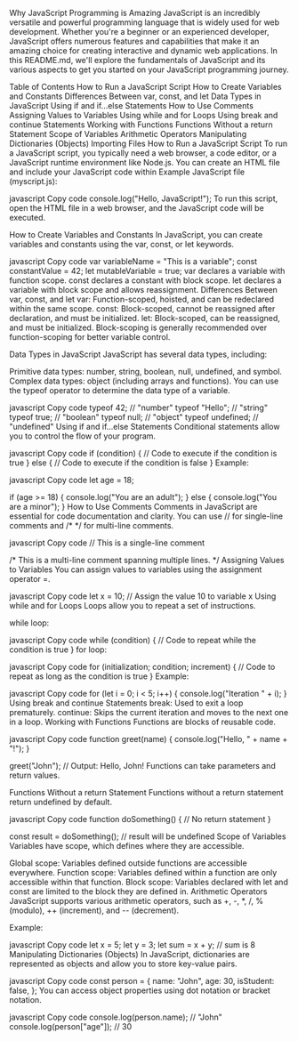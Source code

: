 Why JavaScript Programming is Amazing
JavaScript is an incredibly versatile and powerful programming language that is widely used for web development. Whether you're a beginner or an experienced developer, JavaScript offers numerous features and capabilities that make it an amazing choice for creating interactive and dynamic web applications. In this README.md, we'll explore the fundamentals of JavaScript and its various aspects to get you started on your JavaScript programming journey.

Table of Contents
How to Run a JavaScript Script
How to Create Variables and Constants
Differences Between var, const, and let
Data Types in JavaScript
Using if and if...else Statements
How to Use Comments
Assigning Values to Variables
Using while and for Loops
Using break and continue Statements
Working with Functions
Functions Without a return Statement
Scope of Variables
Arithmetic Operators
Manipulating Dictionaries (Objects)
Importing Files
How to Run a JavaScript Script
To run a JavaScript script, you typically need a web browser, a code editor, or a JavaScript runtime environment like Node.js. You can create an HTML file and include your JavaScript code within <script> tags or use Node.js to run JavaScript files directly.

Example HTML file:

html
Copy code
<!DOCTYPE html>
<html>
  <head>
    <title>My JavaScript Page</title>
  </head>
  <body>
    <script src="myscript.js"></script>
  </body>
</html>
Example JavaScript file (myscript.js):

javascript
Copy code
console.log("Hello, JavaScript!");
To run this script, open the HTML file in a web browser, and the JavaScript code will be executed.

How to Create Variables and Constants
In JavaScript, you can create variables and constants using the var, const, or let keywords.

javascript
Copy code
var variableName = "This is a variable";
const constantValue = 42;
let mutableVariable = true;
var declares a variable with function scope.
const declares a constant with block scope.
let declares a variable with block scope and allows reassignment.
Differences Between var, const, and let
var: Function-scoped, hoisted, and can be redeclared within the same scope.
const: Block-scoped, cannot be reassigned after declaration, and must be initialized.
let: Block-scoped, can be reassigned, and must be initialized.
Block-scoping is generally recommended over function-scoping for better variable control.

Data Types in JavaScript
JavaScript has several data types, including:

Primitive data types: number, string, boolean, null, undefined, and symbol.
Complex data types: object (including arrays and functions).
You can use the typeof operator to determine the data type of a variable.

javascript
Copy code
typeof 42; // "number"
typeof "Hello"; // "string"
typeof true; // "boolean"
typeof null; // "object"
typeof undefined; // "undefined"
Using if and if...else Statements
Conditional statements allow you to control the flow of your program.

javascript
Copy code
if (condition) {
  // Code to execute if the condition is true
} else {
  // Code to execute if the condition is false
}
Example:

javascript
Copy code
let age = 18;

if (age >= 18) {
  console.log("You are an adult");
} else {
  console.log("You are a minor");
}
How to Use Comments
Comments in JavaScript are essential for code documentation and clarity. You can use // for single-line comments and /* */ for multi-line comments.

javascript
Copy code
// This is a single-line comment

/*
  This is a multi-line comment
  spanning multiple lines.
*/
Assigning Values to Variables
You can assign values to variables using the assignment operator =.

javascript
Copy code
let x = 10; // Assign the value 10 to variable x
Using while and for Loops
Loops allow you to repeat a set of instructions.

while loop:

javascript
Copy code
while (condition) {
  // Code to repeat while the condition is true
}
for loop:

javascript
Copy code
for (initialization; condition; increment) {
  // Code to repeat as long as the condition is true
}
Example:

javascript
Copy code
for (let i = 0; i < 5; i++) {
  console.log("Iteration " + i);
}
Using break and continue Statements
break: Used to exit a loop prematurely.
continue: Skips the current iteration and moves to the next one in a loop.
Working with Functions
Functions are blocks of reusable code.

javascript
Copy code
function greet(name) {
  console.log("Hello, " + name + "!");
}

greet("John"); // Output: Hello, John!
Functions can take parameters and return values.

Functions Without a return Statement
Functions without a return statement return undefined by default.

javascript
Copy code
function doSomething() {
  // No return statement
}

const result = doSomething(); // result will be undefined
Scope of Variables
Variables have scope, which defines where they are accessible.

Global scope: Variables defined outside functions are accessible everywhere.
Function scope: Variables defined within a function are only accessible within that function.
Block scope: Variables declared with let and const are limited to the block they are defined in.
Arithmetic Operators
JavaScript supports various arithmetic operators, such as +, -, *, /, % (modulo), ++ (increment), and -- (decrement).

Example:

javascript
Copy code
let x = 5;
let y = 3;
let sum = x + y; // sum is 8
Manipulating Dictionaries (Objects)
In JavaScript, dictionaries are represented as objects and allow you to store key-value pairs.

javascript
Copy code
const person = {
  name: "John",
  age: 30,
  isStudent: false,
};
You can access object properties using dot notation or bracket notation.

javascript
Copy code
console.log(person.name); // "John"
console.log(person["age"]); // 30
